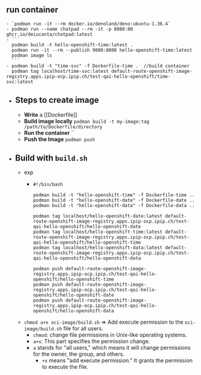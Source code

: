 ## run container
	- `podman run -it --rm docker.io/denoland/deno:ubuntu-1.36.4`
	- podman run --name chatpad --rm -it -p 8080:80 ghcr.io/deiucanta/chatpad:latest
	- ``` 
	  podman build -t hello-openshift-time:latest .
	  podman run -it --rm --publish 9000:8000 hello-openshift-time:latest
	  podman image ls
	  ```
	- podman build -t "time-svc" -f Dockerfile-time .  //build container
	  podman tag localhost/time-svc:latest default-route-openshift-image-registry.apps.ipip-ocp.ipip.ch/test-qai-hello-openshift/time-svc:latest
- ## Steps to create image
	- **Write** a [[Dockerfile]]
	- **Build image locally** `podman build -t my-image:tag /path/to/Dockerfile/directory`
	- **Run the container** ``
	- **Push the Image** `podman push`
- ## Build with `build.sh`
	- exp
		- ```
		  #!/bin/bash
		  
		  podman build -t "hello-openshift-time" -f Dockerfile-time ..
		  podman build -t "hello-openshift-date" -f Dockerfile-date ..
		  podman build -t "hello-openshift-data" -f Dockerfile-data ..
		  
		  podman tag localhost/hello-openshift-date:latest default-route-openshift-image-registry.apps.ipip-ocp.ipip.ch/test-qai-hello-openshift/hello-openshift-date
		  podman tag localhost/hello-openshift-time:latest default-route-openshift-image-registry.apps.ipip-ocp.ipip.ch/test-qai-hello-openshift/hello-openshift-time
		  podman tag localhost/hello-openshift-data:latest default-route-openshift-image-registry.apps.ipip-ocp.ipip.ch/test-qai-hello-openshift/hello-openshift-data
		  
		  podman push default-route-openshift-image-registry.apps.ipip-ocp.ipip.ch/test-qai-hello-openshift/hello-openshift-time
		  podman push default-route-openshift-image-registry.apps.ipip-ocp.ipip.ch/test-qai-hello-openshift/hello-openshift-date
		  podman push default-route-openshift-image-registry.apps.ipip-ocp.ipip.ch/test-qai-hello-openshift/hello-openshift-data
		  ```
	- `chmod a+x oci-image/build.sh` => Add execute permission to the `oci-image/build.sh` file for all users.
		- `chmod`: change file permissions in Unix-like operating systems.
		- `a+x`: This part specifies the permission change.
		- `a` stands for "all users," which means it will change permissions for the owner, the group, and others.
			- `+x` means "add execute permission." It grants the permission to execute the file.